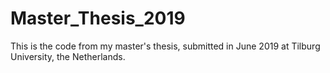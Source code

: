 # Master_Thesis_2019
This is the code from my master's thesis, submitted in June 2019 at Tilburg University, the Netherlands.
